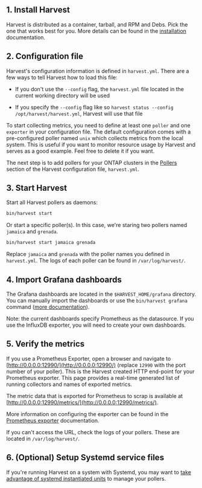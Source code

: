 ## 1. Install Harvest

Harvest is distributed as a container, tarball, and RPM and Debs.
Pick the one that works best for you.
More details can be found in the [installation](install/overview.md) documentation.

## 2. Configuration file

Harvest's configuration information is defined in `harvest.yml`. There are a few ways to tell Harvest how to load this file:

* If you don't use the `--config` flag, the `harvest.yml` file located in the current working directory will be used

* If you specify the `--config` flag like so `harvest status --config /opt/harvest/harvest.yml`, Harvest will use that file

To start collecting metrics, you need to define at least one `poller` and one `exporter` in your  configuration file.
The default configuration comes with a pre-configured poller named `unix` which collects metrics from the local system. 
This is useful if you want to monitor resource usage by Harvest and serves as a good example. 
Feel free to delete it if you want.

The next step is to add pollers for your ONTAP clusters in the [Pollers](configure-harvest-basic.md#pollers) 
section of the Harvest configuration file, `harvest.yml`.

## 3. Start Harvest

Start all Harvest pollers as daemons:

```bash
bin/harvest start
```

Or start a specific poller(s). In this case, we're staring two pollers named `jamaica` and `grenada`.

```bash
bin/harvest start jamaica grenada
```

Replace `jamaica` and `grenada` with the poller names you defined in `harvest.yml`. 
The logs of each poller can be found in `/var/log/harvest/`.

## 4. Import Grafana dashboards

The Grafana dashboards are located in the `$HARVEST_HOME/grafana` directory. 
You can manually import the dashboards or use the `bin/harvest grafana` command
([more documentation](dashboards.md)).

Note: the current dashboards specify Prometheus as the datasource. 
If you use the InfluxDB exporter, you will need to create your own dashboards.

## 5. Verify the metrics

If you use a Prometheus Exporter, open a browser and navigate to [http://0.0.0.0:12990/](http://0.0.0.0:12990/)
(replace `12990` with the port number of your poller). 
This is the Harvest created HTTP end-point for your Prometheus exporter. 
This page provides a real-time generated list of running collectors and names of exported metrics.

The metric data that is exported for Prometheus to scrap is 
available at [http://0.0.0.0:12990/metrics/](http://0.0.0.0:12990/metrics/). 

More information on configuring the exporter can be found in the
[Prometheus exporter](prometheus-exporter.md) documentation.

If you can't access the URL, check the logs of your pollers. These are located in `/var/log/harvest/`.

## 6. (Optional) Setup Systemd service files

If you're running Harvest on a system with Systemd, you may want 
to [take advantage of systemd instantiated units](https://github.com/NetApp/harvest/tree/main/service/contrib) 
to manage your pollers.  
